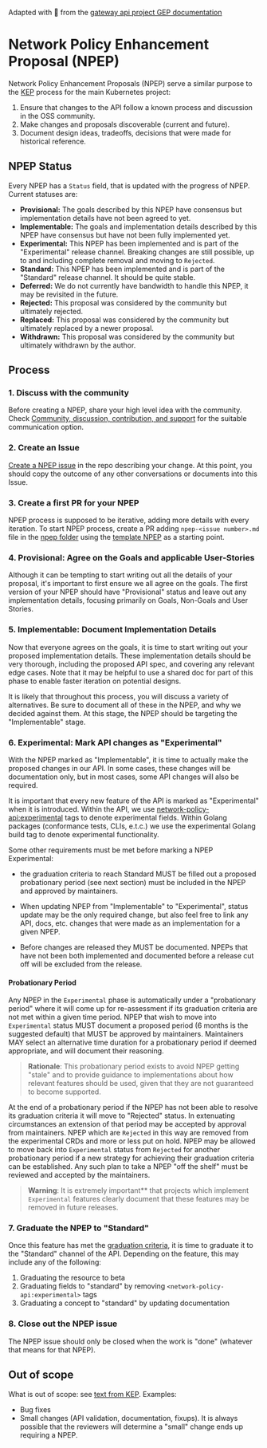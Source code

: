 Adapted with :blue_heart: from the [gateway api project GEP documentation](https://gateway-api.sigs.k8s.io/)

# Network Policy Enhancement Proposal (NPEP)

Network Policy Enhancement Proposals (NPEP) serve a similar purpose to the [KEP][kep]
process for the main Kubernetes project:

1. Ensure that changes to the API follow a known process and discussion
   in the OSS community.
2. Make changes and proposals discoverable (current and future).
3. Document design ideas, tradeoffs, decisions that were made for
   historical reference.

## NPEP Status

Every NPEP has a `Status` field, that is updated with the progress of NPEP.
Current statuses are:

* **Provisional:** The goals described by this NPEP have consensus but
  implementation details have not been agreed to yet.
* **Implementable:** The goals and implementation details described by this NPEP
  have consensus but have not been fully implemented yet.
* **Experimental:** This NPEP has been implemented and is part of the
  "Experimental" release channel. Breaking changes are still possible, up to
  and including complete removal and moving to `Rejected`.
* **Standard:** This NPEP has been implemented and is part of the
  "Standard" release channel. It should be quite stable.
* **Deferred:** We do not currently have bandwidth to handle this NPEP, it
  may be revisited in the future.
* **Rejected:** This proposal was considered by the community but ultimately
  rejected.
* **Replaced:** This proposal was considered by the community but ultimately
  replaced by a newer proposal.
* **Withdrawn:** This proposal was considered by the community but ultimately
  withdrawn by the author.

## Process

### 1. Discuss with the community

Before creating a NPEP, share your high level idea with the community. Check
[Community, discussion, contribution, and support](/#community-discussion-contribution-and-support)
for the suitable communication option.

### 2. Create an Issue

[Create a NPEP issue](https://github.com/kubernetes-sigs/network-policy-api/issues/new?assignees=&labels=kind%2Fenhancement&projects=&template=enhancement-proposal.md&title=%5BENHANCEMENT%5D)
in the repo describing your change.
At this point, you should copy the outcome of any other conversations or documents
into this Issue.

### 3. Create a first PR for your NPEP

NPEP process is supposed to be iterative, adding more details with every iteration.
To start NPEP process, create a PR adding `npep-<issue number>.md` file in the
[npep folder](https://github.com/kubernetes-sigs/network-policy-api/tree/master/npep)
using the [template NPEP](https://github.com/kubernetes-sigs/network-policy-api/blob/master/npep/npep-95.md) as a
starting point.

### 4. Provisional: Agree on the Goals and applicable User-Stories

Although it can be tempting to start writing out all the details of your
proposal, it's important to first ensure we all agree on the goals. The first
version of your NPEP should have "Provisional" status and leave out any implementation details,
focusing primarily on Goals, Non-Goals and User Stories.

### 5. Implementable: Document Implementation Details

Now that everyone agrees on the goals, it is time to start writing out your
proposed implementation details. These implementation details should be very
thorough, including the proposed API spec, and covering any relevant edge cases.
Note that it may be helpful to use a shared doc for part of this phase to enable
faster iteration on potential designs.

It is likely that throughout this process, you will discuss a variety of
alternatives. Be sure to document all of these in the NPEP, and why we decided
against them. At this stage, the NPEP should be targeting the "Implementable" stage.

### 6. Experimental: Mark API changes as "Experimental"

With the NPEP marked as "Implementable", it is time to actually make the proposed changes in our API.
In some cases, these changes will be documentation
only, but in most cases, some API changes will also be required.

It is important that every new feature of the API is marked as "Experimental" when it is introduced. Within the API, we
use <network-policy-api:experimental> tags to denote experimental fields. Within Golang packages (conformance tests,
CLIs, e.t.c.) we use the experimental Golang build tag to denote experimental functionality.

Some other requirements must be met before marking a NPEP Experimental:

* the graduation criteria to reach Standard MUST be filled out
a proposed probationary period (see next section) must be included in the NPEP and approved by maintainers.

* When updating NPEP from "Implementable" to "Experimental", status update may be the
only required change, but also feel free to link any API, docs, etc. changes that
were made as an implementation for a given NPEP.

* Before changes are released they MUST be documented. NPEPs that have not been
both implemented and documented before a release cut off will be excluded from
the release.

#### Probationary Period

Any NPEP in the `Experimental` phase is automatically under a "probationary
period" where it will come up for re-assessment if its graduation criteria are
not met within a given time period. NPEP that wish to move into `Experimental`
status MUST document a proposed period (6 months is the suggested default) that
MUST be approved by maintainers. Maintainers MAY select an alternative time
duration for a probationary period if deemed appropriate, and will document
their reasoning.

> **Rationale**: This probationary period exists to avoid NPEP getting "stale"
> and to provide guidance to implementations about how relevant features should
> be used, given that they are not guaranteed to become supported.

At the end of a probationary period if the NPEP has not been able to resolve
its graduation criteria it will move to "Rejected" status. In extenuating
circumstances an extension of that period may be accepted by approval from
maintainers. NPEP which are `Rejected` in this way are removed from the
experimental CRDs and more or less put on hold. NPEP may be allowed to move back
into `Experimental` status from `Rejected` for another probationary period if a
new strategy for achieving their graduation criteria can be established. Any
such plan to take a NPEP "off the shelf" must be reviewed and accepted by the
maintainers.

> **Warning**: It is extremely important** that projects which implement
> `Experimental` features clearly document that these features may be removed in
> future releases.

### 7. Graduate the NPEP to "Standard"

Once this feature has met the [graduation criteria](/concepts/versioning/#graduation-criteria), it is
time to graduate it to the "Standard" channel of the API. Depending on the feature, this may include
any of the following:

1. Graduating the resource to beta
2. Graduating fields to "standard" by removing `<network-policy-api:experimental>` tags
3. Graduating a concept to "standard" by updating documentation

### 8. Close out the NPEP issue

The NPEP issue should only be closed when the work is "done" (whatever
that means for that NPEP).

## Out of scope

What is out of scope: see [text from KEP][kep-when-to-use]. Examples:

* Bug fixes
* Small changes (API validation, documentation, fixups). It is always
  possible that the reviewers will determine a "small" change ends up
  requiring a NPEP.

[kep]: https://github.com/kubernetes/enhancements
[kep-when-to-use]: https://github.com/kubernetes/enhancements/tree/master/keps#do-i-have-to-use-the-kep-process